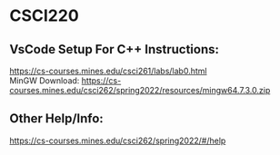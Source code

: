 # CSCI220
## VsCode Setup For C++ Instructions:
https://cs-courses.mines.edu/csci261/labs/lab0.html <br/>
MinGW Download: https://cs-courses.mines.edu/csci262/spring2022/resources/mingw64.7.3.0.zip <br>

## Other Help/Info:
https://cs-courses.mines.edu/csci262/spring2022/#/help <br/>